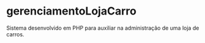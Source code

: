 # gerenciamentoLojaCarro
Sistema desenvolvido em PHP para auxiliar na administração de uma loja de carros. 
